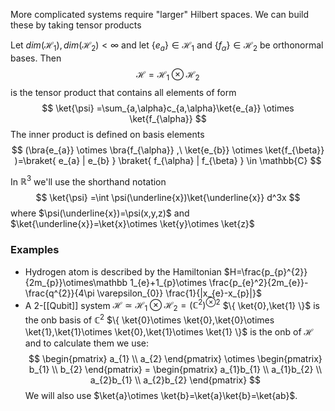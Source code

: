 More complicated systems require "larger" Hilbert spaces. We can build these by taking tensor products

Let $dim(\mathcal{H}_{1}),dim(\mathcal{H}_{2})<\infty$ and let $\{ e_{a} \}\in \mathcal{H}_{1}$ and $\{ f_{\alpha} \}\in \mathcal{H}_{2}$ be orthonormal bases.
Then
$$
\mathcal{H}=\mathcal{H}_{1}\otimes  \mathcal{H}_{2}
$$
is the tensor product that contains all elements of form
$$
\ket{\psi} =\sum_{a,\alpha}c_{a,\alpha}\ket{e_{a}} \otimes  \ket{f_{\alpha}}
$$
The inner product is defined on basis elements
$$
(\bra{e_{a}} \otimes  \bra{f_{\alpha}} ,\ \ket{e_{b}} \otimes  \ket{f_{\beta}} )=\braket{ e_{a} | e_{b} } \braket{ f_{\alpha} | f_{\beta} } \in \mathbb{C}
$$


In $\mathbb{R}^3$ we'll use the shorthand notation 
$$
\ket{\psi} =\int \psi(\underline{x})\ket{\underline{x}} d^3x
$$
where $\psi(\underline{x})=\psi(x,y,z)$ and $\ket{\underline{x}}=\ket{x}\otimes \ket{y}\otimes \ket{z}$


### Examples
- Hydrogen atom is described by the Hamiltonian
$H=\frac{p_{p}^{2}}{2m_{p}}\otimes\mathbb 1_{e}+1_{p}\otimes \frac{p_{e}^2}{2m_{e}}-\frac{q^{2}}{4\pi \varepsilon_{0}} \frac{1}{|x_{e}-x_{p}|}$
- A 2-[[Qubit]] system $\mathcal{H}\simeq \mathcal{H}_{1}\otimes \mathcal{H}_{2}=(\mathbb{C}^{2})^{\otimes 2}$
$\{ \ket{0},\ket{1} \}$ is the onb basis of $\mathbb{C}^2$
$\{ \ket{0}\otimes \ket{0},\ket{0}\otimes \ket{1},\ket{1}\otimes \ket{0},\ket{1}\otimes \ket{1} \}$ is the onb of $\mathcal{H}$
and to calculate them we use:
$$
\begin{pmatrix}
a_{1} \\
a_{2}
\end{pmatrix}
\otimes 
\begin{pmatrix}
b_{1} \\
b_{2}
\end{pmatrix}
=
\begin{pmatrix}
a_{1}b_{1} \\
a_{1}b_{2} \\
a_{2}b_{1} \\
a_{2}b_{2} 
\end{pmatrix}
$$
We will also use $\ket{a}\otimes \ket{b}=\ket{a}\ket{b}=\ket{ab}$.
